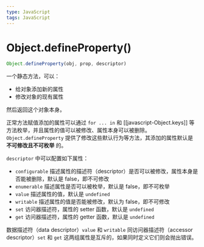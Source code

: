 ```yaml
---
type: JavaScript
tags: JavaScript
---
```


# Object.defineProperty()

```js
Object.defineProperty(obj, prop, descriptor)
```

一个静态方法，可以：

- 给对象添加新的属性
- 修改对象的现有属性

然后返回这个对象本身。

正常方法赋值添加的属性可以通过 `for ... in` 和 [[javascript-Object.keys]] 等方法枚举，并且属性的值可以被修改、属性本身可以被删除。`Object.defineProperty` 提供了修改这些默认行为等方法，其添加的属性默认是 **不可修改且不可枚举** 的。

`descriptor` 中可以配置如下属性：

- `configurable` 描述属性的描述符（descriptor）是否可以被修改，属性本身是否能被删除，默认是 false，即不可修改
- `enumerable` 描述属性是否可以被枚举，默认是 false，即不可枚举
- `value` 描述属性的值，默认是 `undefined`
- `writable` 描述属性的值是否能被修改，默认为 false，即不可修改
- `set` 访问器描述符，属性的 setter 函数，默认是 `undefined`
- `get` 访问器描述符，属性的 getter 函数，默认是 `undefined`

数据描述符（data descriptor）`value` 和 `writable` 同访问器描述符（accessor descriptor）`set` 和 `get` 这两组属性是互斥的，如果同时定义它们则会抛出错误。
